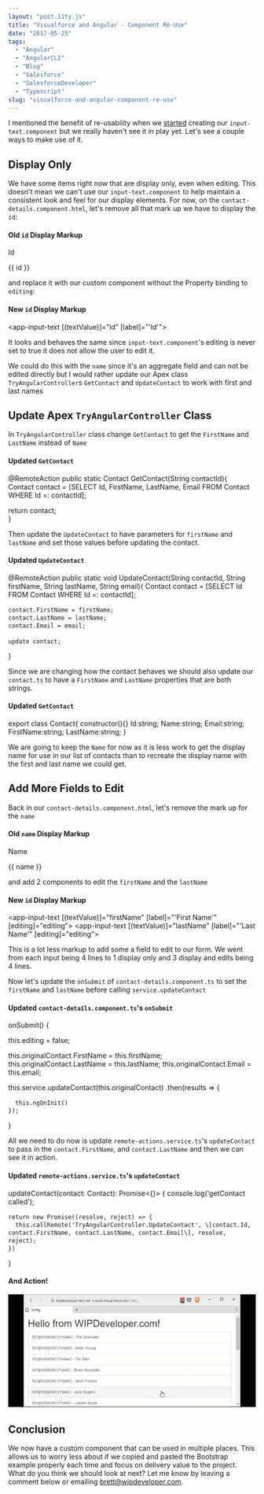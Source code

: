 ```yaml
---
layout: "post.11ty.js"
title: "Visualforce and Angular - Component Re-Use"
date: "2017-05-25"
tags: 
  - "Angular"
  - "AngularCLI"
  - "Blog"
  - "Salesforce"
  - "SalesforceDeveloper"
  - "Typescript"
slug: "visualforce-and-angular-component-re-use"
---
```


I mentioned the benefit of re-usability when we [started](/2017/05/22/visualforce-and-angular-starting-display-edit-component/) creating our `input-text.component` but we really haven't see it in play yet. Let's see a couple ways to make use of it.

## Display Only

We have some items right now that are display only, even when editing. This doesn't mean we can't use our `input-text.component` to help maintain a consistent look and feel for our display elements. For now, on the `contact-details.component.html`, let's remove all that mark up we have to display the `id`:

#### Old `id` Display Markup

<div class="form-group">
  <label class="col-sm-2 control-label">Id</label>
  <p class="col-sm-10 form-control-static" >{{ id }}</p>
</div>

and replace it with our custom component without the Property binding to `editing`:

#### New `id` Display Markup

<app-input-text \[(textValue)\]="id" \[label\]="'Id'"></app-input-text>

It looks and behaves the same since `input-text.component`'s editing is never set to true it does not allow the user to edit it.

We could do this with the `name` since it's an aggregate field and can not be edited directly but I would rather update our Apex class `TryAngularController`s `GetContact` and `UpdateContact` to work with first and last names

## Update Apex `TryAngularController` Class

In `TryAngularController` class change `GetContact` to get the `FirstName` and `LastName` instead of `Name`

#### Updated `GetContact`

@RemoteAction
public static Contact GetContact(String contactId){        
  Contact contact = \[SELECT Id, FirstName, LastName, Email FROM Contact WHERE Id =: contactId\];
  
  return contact;        
}

Then update the `UpdateContact` to have parameters for `firstName` and `lastName` and set those values before updating the contact.

#### Updated `UpdateContact`

@RemoteAction
public static void UpdateContact(String contactId, String firstName, String lastName, String email){
    Contact contact = \[SELECT Id FROM Contact WHERE Id =: contactId\];

    contact.FirstName = firstName;
    contact.LastName = lastName;
    contact.Email = email;

    update contact;
}

Since we are changing how the contact behaves we should also update our `contact.ts` to have a `FirstName` and `LastName` properties that are both strings.

#### Updated `GetContact`

export class Contact{
  constructor(){}
  Id:string;
  Name:string;
  Email:string;
  FirstName:string;
  LastName:string; 
}

We are going to keep the `Name` for now as it is less work to get the display name for use in our list of contacts than to recreate the display name with the first and last name we could get.

## Add More Fields to Edit

Back in our `contact-details.component.html`, let's remove the mark up for the `name`

#### Old `name` Display Markup

<div class="form-group">
  <label class="col-sm-2 control-label">Name</label>
  <p class="col-sm-10 form-control-static">{{ name }}</p>
</div>

and add 2 components to edit the `firstName` and the `lastName`

#### New `id` Display Markup

<app-input-text \[(textValue)\]="firstName" \[label\]="'First Name'" \[editing\]="editing"></app-input-text>
<app-input-text \[(textValue)\]="lastName" \[label\]="'Last Name'" \[editing\]="editing"></app-input-text>

This is a lot less markup to add some a field to edit to our form. We went from each input being 4 lines to 1 display only and 3 display and edits being 4 lines.

Now let's update the `onSubmit` of `contact-details.component.ts` to set the `firstName` and `lastName` before calling `service.updateContact`

#### Updated `contact-details.component.ts`'s `onSubmit`

onSubmit() {

  this.editing = false;

  this.originalContact.FirstName = this.firstName;
  this.originalContact.LastName = this.lastName;
  this.originalContact.Email = this.email;

  this.service.updateContact(this.originalContact)
    .then(results => {

      this.ngOnInit()
    });
}

All we need to do now is update `remote-actions.service.ts`'s `updateContact` to pass in the `contact.FirstName`, and `contact.LastName` and then we can see it in action.

#### Updated `remote-actions.service.ts`'s `updateContact`

updateContact(contact: Contact): Promise<{}> {
    console.log('getContact called');

    return new Promise((resolve, reject) => {
      this.callRemote('TryAngularController.UpdateContact', \[contact.Id, contact.FirstName, contact.LastName, contact.Email\], resolve, reject);
    })
}

#### And Action!

![And Action!](images/angular-with-visualforce-16-001.gif)

## Conclusion

We now have a custom component that can be used in multiple places. This allows us to worry less about if we copied and pasted the Bootstrap example properly each time and focus on delivery value to the project. What do you think we should look at next? Let me know by leaving a comment below or emailing [brett@wipdeveloper.com](mailto:brett@wipdeveloper.com).
